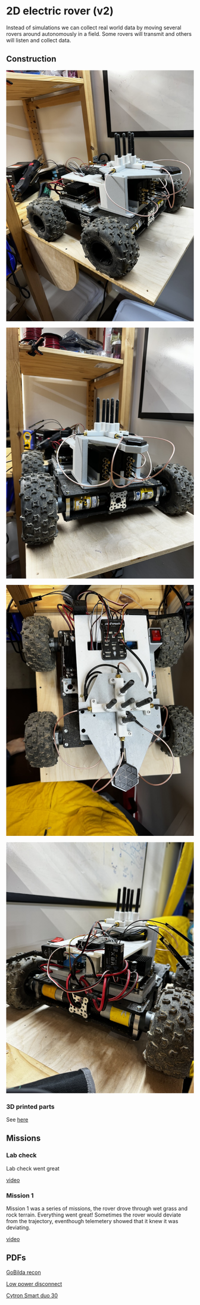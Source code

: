 # 2D electric rover (v2)

Instead of simulations we can collect real world data by moving several rovers around autonomously in a field. Some rovers will transmit and others will listen and collect data.

## Construction

![Rover side](roverside.jpeg)

![Rover front](roverfront.jpeg)

![Rover top](rovertop.jpeg)

![Rover back](roverback.jpeg)

### 3D printed parts

See [here](https://www.dropbox.com/s/i8ecox14pmzpxqy/roverv2_3dparts.zip?dl=0)

## Missions

### Lab check

Lab check went great

[video](https://youtube.com/shorts/LMheF4LNvjc)


### Mission 1

Mission 1 was a series of missions, the rover drove through wet grass and rock terrain. Everything went great! Sometimes the rover would deviate from the trajectory, eventhough telemetery showed that it knew it was deviating.

[video](https://youtu.be/r2XLD8zYS0A)

## PDFs

[GoBilda recon](https://www.dropbox.com/scl/fi/ks1fxsgilpyjsh96b6yut/gobilda_recon_assembly.pdf?rlkey=jf0m082piixa4lvxsqi4eruph&dl=0)

[Low power disconnect](https://www.dropbox.com/scl/fi/wmjql1251xnxs90oqn2jd/lower_power_disconnect_30A.pdf?rlkey=h3vitle22f5xrkcthws3yf8ft&dl=0)

[Cytron Smart duo 30](https://www.dropbox.com/scl/fi/eeqg87gi8wzy2aa1k1yx3/MDDS30_User_Manual.pdf?rlkey=xe49gu88bpqspxbg2dh6x139w&dl=0)
